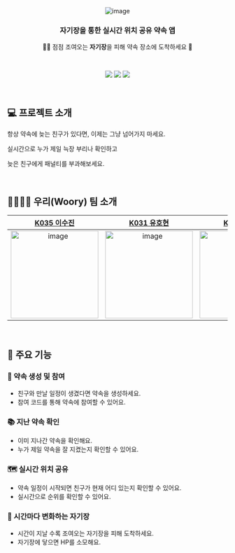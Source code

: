  <br/>
<br/>

 <div align="center">

![image](https://user-images.githubusercontent.com/74997185/202838046-6dd53a27-f7bd-4f92-9044-685179378a42.png)

### 자기장을 통한 실시간 위치 공유 약속 앱
🏃‍♂ 점점 조여오는 **자기장**을 피해 약속 장소에 도착하세요 🏃‍

<br/>

<img src="https://img.shields.io/badge/Kotlin-7F52FF?style=flat&logo=Kotlin&logoColor=white"/> <img src="https://img.shields.io/badge/Android-3DDC84?style=flat&logo=Android&logoColor=white"/> <img src="https://img.shields.io/badge/Firebase-FFCA28?style=flat&logo=Firebase&logoColor=white"/>

</div>

 <br/>

## 💻 프로젝트 소개

항상 약속에 늦는 친구가 있다면, 이제는 그냥 넘어가지 마세요.

실시간으로 누가 제일 늑장 부리나 확인하고

늦은 친구에게 패널티를 부과해보세요.

<br/>

## 👨‍👩‍👧‍👧 우리(Woory) 팀 소개

| [K035 이수진](https://github.com/tnwlsgk1002)                                                                                                                                               | [K031 유호현](https://github.com/fbghgus123)                                                                                                                                                | [K050 조재우](https://github.com/swjw13)                                                                                                                                                    | [K045 전도명](https://github.com/soulplay95)                                                                                                                                                 |
|:-----------------------------------------------------------------------------------------------------------------------------------------------------------------------------------:|:-----------------------------------------------------------------------------------------------------------------------------------------------------------------------------------:|:-----------------------------------------------------------------------------------------------------------------------------------------------------------------------------------:|:------------------------------------------------------------------------------------------------------------------------------------------------------------------------------------:|
| <img title="" src="https://user-images.githubusercontent.com/76458724/198956110-4e0fcdb1-e340-4016-b05f-81d7ecab7cc4.png" alt="image" data-align="inline" width="200" height="200"> | <img title="" src="https://user-images.githubusercontent.com/76458724/198955768-ee2b5d7a-7049-491f-b71b-2f666269e728.png" alt="image" data-align="inline" width="200" height="200"> | <img title="" src="https://user-images.githubusercontent.com/76458724/198956354-ef342113-1871-471c-8868-eb43ab51bbe8.png" alt="image" data-align="inline" width="200" height="200"> | <img title="" src="https://user-images.githubusercontent.com/76619688/198955813-986f9c2c-978c-4b6f-98dc-fb7d19604978.jpeg" alt="image" data-align="inline" width="200" height="200"> |

<br/>

## 🌟 주요 기능

### 🤙 약속 생성 및 참여
- 친구와 만날 일정이 생겼다면 약속을 생성하세요.
- 참여 코드를 통해 약속에 참여할 수 있어요.

### 📚 지난 약속 확인
- 이미 지나간 약속을 확인해요.
- 누가 제일 약속을 잘 지켰는지 확인할 수 있어요.

### 🗺 실시간 위치 공유
- 약속 일정이 시작되면 친구가 현재 어디 있는지 확인할 수 있어요.
- 실시간으로 순위를 확인할 수 있어요.

### 🌈 시간마다 변화하는 자기장
- 시간이 지날 수록 조여오는 자기장을 피해 도착하세요.
- 자기장에 닿으면 HP를 소모해요.
